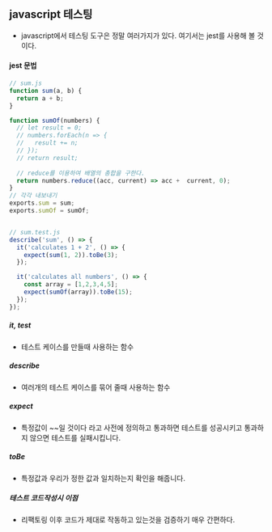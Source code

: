 ## javascript 테스팅

- javascript에서 테스팅 도구은 정말 여러가지가 있다. 여기서는 jest를 사용해 볼 것이다. 

#### jest 문법

```javascript
// sum.js
function sum(a, b) {
  return a + b;
}

function sumOf(numbers) {
  // let result = 0;
  // numbers.forEach(n => {
  //   result += n;
  // });
  // return result;
  
  // reduce를 이용하여 배열의 총합을 구한다. 
  return numbers.reduce((acc, current) => acc +  current, 0);
}
// 각각 내보내기
exports.sum = sum;
exports.sumOf = sumOf;

```

```javascript

// sum.test.js
describe('sum', () => {
  it('calculates 1 + 2', () => {
    expect(sum(1, 2)).toBe(3);
  });

  it('calculates all numbers', () => {
    const array = [1,2,3,4,5];
    expect(sumOf(array)).toBe(15);
  });
});
```

##### it, test

- 테스트 케이스를 만들때 사용하는 함수

##### describe

- 여러개의 테스트 케이스를 묶어 줄때 사용하는 함수 

##### expect

- 특정값이 ~~일 것이다 라고 사전에 정의하고 통과하면 테스트를 성공시키고 통과하지 않으면 테스트를 실패시킵니다.

##### toBe

- 특정값과 우리가 정한 값과 일치하는지 확인을 해줍니다. 

#####  테스트 코드작성시 이점 
- 리팩토링 이후 코드가 제대로 작동하고 있는것을 검증하기 매우 간편하다.


